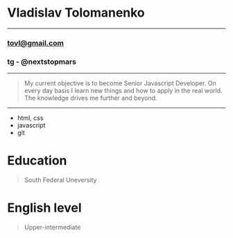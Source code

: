 # Vladislav Tolomanenko
***
###  tovl@gmail.com
### tg -  @nextstopmars
***
> My current objective is to become Senior Javascript Developer.
> On every day basis I learn new things and how to apply in the real world.
> The knowledge drives me further and beyond.
***
 * html, css
 * javascript
 * git
 
# Education 
> South Federal Uneversity
# English level
> Upper-intermediate